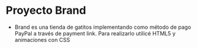 # Proyecto Brand 
* Brand es una tienda de gatitos implementando como método de pago PayPal a través de payment link. Para realizarlo utilicé HTML5 y animaciones con CSS
